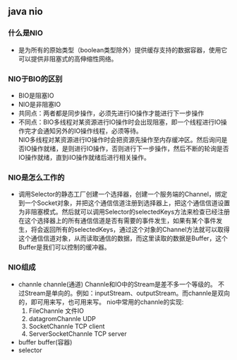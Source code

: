 ## java nio
### 什么是NIO
  + 是为所有的原始类型（boolean类型除外）提供缓存支持的数据容器，使用它可以提供非阻塞式的高伸缩性网络。 
### NIO于BIO的区别
  + BIO是阻塞IO
  + NIO是非阻塞IO
  + 共同点：两者都是同步操作，必须先进行IO操作才能进行下一步操作
  + 不同点：BIO多线程对某资源进行IO操作时会出现阻塞，即一个线程进行IO操作完才会通知另外的IO操作线程，必须等待。<br>
    NIO多线程对某资源进行IO操作时会把资源先操作至内存缓冲区。然后询问是否IO操作就绪，是则进行IO操作，否则进行下一步操作，然后不断的轮询是否IO操作就绪，直到iIO操作就绪后进行相关操作。
### NIO是怎么工作的
 + 调用Selector的静态工厂创建一个选择器，创建一个服务端的Channel，绑定到一个Socket对象，并把这个通信信道注册到选择器上，把这个通信信道设置为非阻塞模式。然后就可以调用Selector的selectedKeys方法来检查已经注册在这个选择器上的所有通信信道是否有需要的事件发生，如果有某个事件发生，将会返回所有的selectedKeys，通过这个对象的Channel方法就可以取得这个通信信道对象，从而读取通信的数据，而这里读取的数据是Buffer，这个Buffer是我们可以控制的缓冲器。
### NIO组成
 + channle
channle(通道) Channle和IO中的Stream是差不多一个等级的。 不过Stream是单向的。例如：inputStream、outputStream。而channle是双向的，即可用来写，也可用来写。
 nio中常用的channle的实现:
   1. FileChannle 文件IO
   2. datagromChannle UDP
   3. SocketChannle TCP client
   4. ServerSocketChannle   TCP server
 + buffer
  buffer(容器)
 + selector